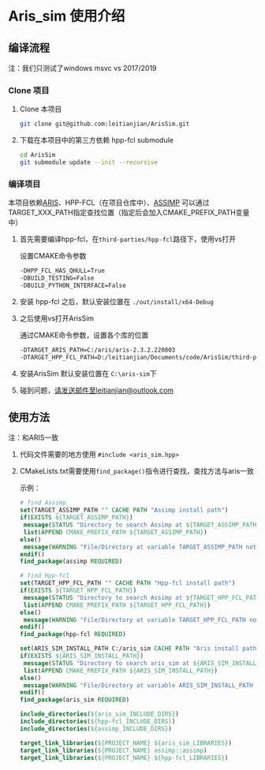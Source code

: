 # Aris_sim 使用介绍

## 编译流程

注：我们只测试了windows msvc vs 2017/2019

### Clone 项目

1. Clone 本项目

   ```bash
   git clone git@github.com:leitianjian/ArisSim.git
   ```

2. 下载在本项目中的第三方依赖 hpp-fcl submodule

   ```bash
   cd ArisSim
   git submodule update --init --recursive
   ```

### 编译项目

本项目依赖[ARIS](https://github.com/py0330/aris)、HPP-FCL（在项目仓库中）、[ASSIMP](https://github.com/assimp/assimp) 可以通过TARGET_XXX_PATH指定查找位置（指定后会加入CMAKE_PREFIX_PATH变量中）

1. 首先需要编译hpp-fcl，在`third-parties/hpp-fcl`路径下，使用vs打开

   设置CMAKE命令参数

   ```bash
   -DHPP_FCL_HAS_QHULL=True
   -DBUILD_TESTING=False
   -DBUILD_PYTHON_INTERFACE=False
   ```

2. 安装 hpp-fcl 之后，默认安装位置在 `./out/install/x64-Debug`

3. 之后使用vs打开ArisSim

   通过CMAKE命令参数，设置各个库的位置

   ```bash
   -DTARGET_ARIS_PATH=C:/aris/aris-2.3.2.220803 
   -DTARGET_HPP_FCL_PATH=D:/leitianjian/Documents/code/ArisSim/third-parties/hpp-fcl/out/install/x64-Debug
   ```

4. 安装ArisSim 默认安装位置在 `C:\aris-sim`下

5. 碰到问题，请发送邮件至leitianjian@outlook.com

## 使用方法

注：和ARIS一致

1. 代码文件需要的地方使用 `#include <aris_sim.hpp>`

2. CMakeLists.txt需要使用`find_package()`指令进行查找，查找方法与aris一致

   示例：

   ```cmake
   # find Assimp
   set(TARGET_ASSIMP_PATH "" CACHE PATH "Assimp install path")
   if(EXISTS ${TARGET_ASSIMP_PATH})
   	message(STATUS "Directory to search Assimp at ${TARGET_ASSIMP_PATH}")
   	list(APPEND CMAKE_PREFIX_PATH ${TARGET_ASSIMP_PATH})
   else()
   	message(WARNING "File/Directory at variable TARGET_ASSIMP_PATH not exists!")
   endif()
   find_package(assimp REQUIRED)
   
   # find Hpp-fcl
   set(TARGET_HPP_FCL_PATH "" CACHE PATH "Hpp-fcl install path")
   if(EXISTS ${TARGET_HPP_FCL_PATH})
   	message(STATUS "Directory to search Assimp at ${TARGET_HPP_FCL_PATH}")
   	list(APPEND CMAKE_PREFIX_PATH ${TARGET_HPP_FCL_PATH})
   else()
   	message(WARNING "File/Directory at variable TARGET_HPP_FCL_PATH not exists!")
   endif()
   find_package(hpp-fcl REQUIRED)
   
   set(ARIS_SIM_INSTALL_PATH C:/aris_sim CACHE PATH "Aris install path") # 设置默认查找位置 C:\aris_sim
   if(EXISTS ${ARIS_SIM_INSTALL_PATH})
   	message(STATUS "Directory to search aris_sim at ${ARIS_SIM_INSTALL_PATH}")
   	list(APPEND CMAKE_PREFIX_PATH ${ARIS_SIM_INSTALL_PATH})
   else()
   	message(WARNING "File/Directory at variable ARIS_SIM_INSTALL_PATH not exists!")
   endif()
   find_package(aris_sim REQUIRED)
   
   include_directories(${aris_sim_INCLUDE_DIRS})
   include_directories(${hpp-fcl_INCLUDE_DIRS})
   include_directories(${assimp_INCLUDE_DIRS})
   
   target_link_libraries(${PROJECT_NAME} ${aris_sim_LIBRARIES})
   target_link_libraries(${PROJECT_NAME} assimp::assimp)
   target_link_libraries(${PROJECT_NAME} ${hpp-fcl_LIBRARIES})
   ```
   
   